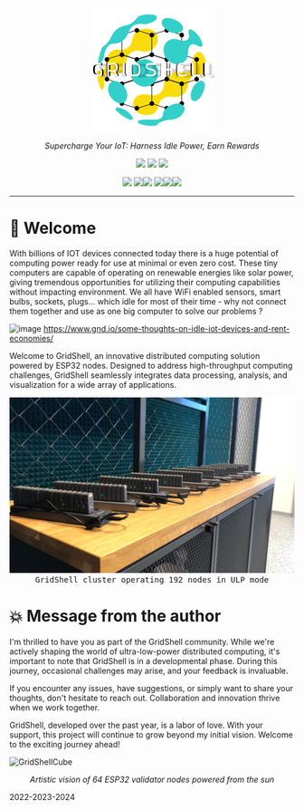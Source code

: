 

<p align="center">
  <img  src="https://github.com/invpe/gridshell/blob/main/Resources/gridshell_small.png">
</p>

<p align="center">
  <i>Supercharge Your IoT: Harness Idle Power, Earn Rewards</i>
</p> 

<div align="center">
<a href=https://github.com/invpe/GridShell/blob/main/Documentation/Tutorials/Whitepaper.md><img src="https://badgen.net/static/>/Whitepaper/34ebd5?scale=2?"></a> 
<a href=https://github.com/invpe/gridshell/blob/main/Documentation/Tutorials/Use.md><img src="https://badgen.net/static/>/Use GridShell/34ebd5?scale=2?"></a> 
<a href=https://github.com/invpe/GridShell/discussions><img src="https://badgen.net/static/>/Community/34ebd5?scale=2?"></a>  


  
<a href=https://github.com/invpe/GridShell/tree/main/Documentation/API><img src="https://badgen.net/static/>/API/ebcf34?scale=2?"></a>
<a href=https://github.com/invpe/GridShell/tree/main/Sources/Integrations><img src="https://badgen.net/static/>/Integrations/ebcf34?scale=2?"></a><a href=https://github.com/invpe/gridshell/tree/main/Documentation><img src="https://badgen.net/static/>/Documentation/ebcf34?scale=2"></a>
<a href=https://github.com/invpe/gridshell/tree/main/Sources><img src="https://badgen.net/static/>/Sources/ebcf34?scale=2?"></a><a href=https://github.com/invpe/GridShell/blob/main/Documentation/Tutorials/Explorer.md><img src="https://badgen.net/static/>/Explorer/ebcf34?scale=2?"></a><a href=https://github.com/paladin-t/my_basic><img src="https://badgen.net/static/>/MyBasic/ebcf34?scale=2?"></a><BR>

</div>  
 

--- 
# :seedling: Welcome

With billions of IOT devices connected today there is a huge potential of computing power ready for use at minimal or even zero cost. These tiny computers are capable of operating on renewable energies like solar power, giving tremendous opportunities for utilizing their computing capabilities without impacting environment. We all have WiFi enabled sensors, smart bulbs, sockets, plugs... which idle for most of their time - why not connect them together and use as one big computer to solve our problems ?

![image](https://github.com/invpe/GridShell/assets/106522950/2130ee5d-800e-4710-9cd1-2be6315d3c06)
https://www.gnd.io/some-thoughts-on-idle-iot-devices-and-rent-economies/

 
Welcome to GridShell, an innovative distributed computing solution powered by ESP32 nodes. Designed to address high-throughput computing challenges, GridShell seamlessly integrates data processing, analysis, and visualization for a wide array of applications.


<img src=https://github.com/invpe/gridshell/blob/main/Resources/GSEP.png>
<div align="center"><tt>GridShell cluster operating 192 nodes in ULP mode</tt></div>

# :boom: Message from the author
I'm thrilled to have you as part of the GridShell community. While we're actively shaping the world of ultra-low-power distributed computing, it's important to note that GridShell is in a developmental phase. During this journey, occasional challenges may arise, and your feedback is invaluable.

If you encounter any issues, have suggestions, or simply want to share your thoughts, don't hesitate to reach out. Collaboration and innovation thrive when we work together.

GridShell, developed over the past year, is a labor of love. With your support, this project will continue to grow beyond my initial vision. Welcome to the exciting journey ahead!



![GridShellCube](https://github.com/invpe/GridShell/assets/106522950/a7e99269-b7fa-4bdd-a20a-bd308fd801be)

<p align="center">
  <i>Artistic vision of 64 ESP32 validator nodes powered from the sun</i>
</p> 

2022-2023-2024
